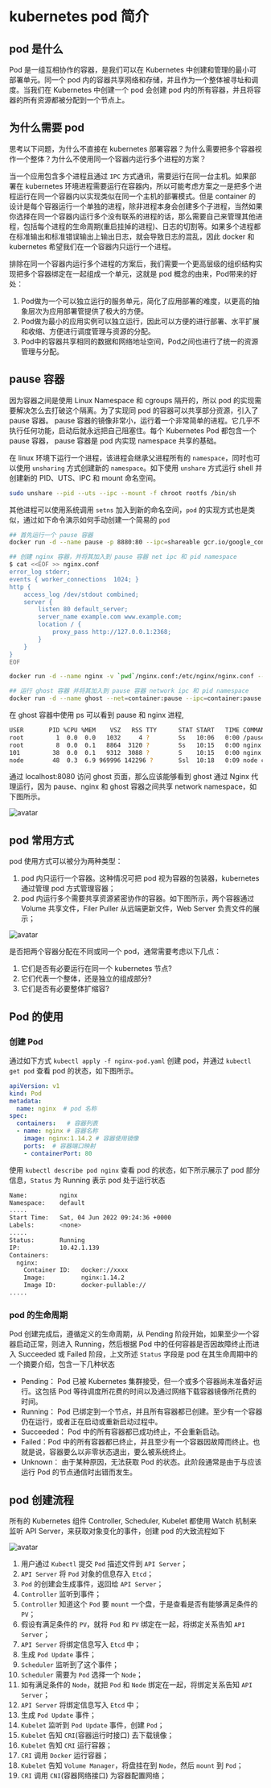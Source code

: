 # kubernetes pod 简介

## pod 是什么

Pod 是一组互相协作的容器，是我们可以在 Kubernetes 中创建和管理的最小可部署单元。同一个 pod 内的容器共享网络和存储，并且作为一个整体被寻址和调度。当我们在 Kubernetes 中创建一个 pod 会创建 pod 内的所有容器，并且将容器的所有资源都被分配到一个节点上。

## 为什么需要 pod

思考以下问题，为什么不直接在 kubernetes 部署容器？为什么需要把多个容器视作一个整体？为什么不使用同一个容器内运行多个进程的方案？

当一个应用包含多个进程且通过 `IPC` 方式通讯，需要运行在同一台主机。如果部署在 kubernetes 环境进程需要运行在容器内，所以可能考虑方案之一是把多个进程运行在同一个容器内以实现类似在同一个主机的部署模式。但是 container 的设计是每个容器运行一个单独的进程，除非进程本身会创建多个子进程，当然如果你选择在同一个容器内运行多个没有联系的进程的话，那么需要自己来管理其他进程，包括每个进程的生命周期(重启挂掉的进程)、日志的切割等。如果多个进程都在标准输出和标准错误输出上输出日志，就会导致日志的混乱，因此 docker 和 kubernetes 希望我们在一个容器内只运行一个进程。

排除在同一个容器内运行多个进程的方案后，我们需要一个更高层级的组织结构实现把多个容器绑定在一起组成一个单元，这就是 pod 概念的由来，Pod带来的好处：
1. Pod做为一个可以独立运行的服务单元，简化了应用部署的难度，以更高的抽象层次为应用部署管提供了极大的方便。
2. Pod做为最小的应用实例可以独立运行，因此可以方便的进行部署、水平扩展和收缩、方便进行调度管理与资源的分配。
3. Pod中的容器共享相同的数据和网络地址空间，Pod之间也进行了统一的资源管理与分配。

##  pause 容器

因为容器之间是使用 Linux Namespace 和 cgroups 隔开的，所以 pod 的实现需要解决怎么去打破这个隔离。为了实现同 pod 的容器可以共享部分资源，引入了 pause 容器。 pause 容器的镜像非常小，运行着一个非常简单的进程。它几乎不执行任何功能，启动后就永远把自己阻塞住。每个 Kubernetes Pod 都包含一个 pause 容器， pause 容器是 pod 内实现 namespace 共享的基础。

在 linux 环境下运行一个进程，该进程会继承父进程所有的 `namespace`，同时也可以使用 `unsharing` 方式创建新的 `namespace`。如下使用 `unshare` 方式运行 shell 并创建新的 PID、UTS、IPC 和 mount 命名空间。

```bash
sudo unshare --pid --uts --ipc --mount -f chroot rootfs /bin/sh
```
其他进程可以使用系统调用 `setns` 加入到新的命名空间，`pod` 的实现方式也是类似，通过如下命令演示如何手动创建一个简易的 `pod`

```bash
## 首先运行一个 pause 容器
docker run -d --name pause -p 8880:80 --ipc=shareable gcr.io/google_containers/pause-amd64:3.0

## 创建 nginx 容器，并将其加入到 pause 容器 net ipc 和 pid namespace
$ cat <<EOF >> nginx.conf
error_log stderr;
events { worker_connections  1024; }
http {
    access_log /dev/stdout combined;
    server {
        listen 80 default_server;
        server_name example.com www.example.com;
        location / {
            proxy_pass http://127.0.0.1:2368;
        }
    }
}
EOF

docker run -d --name nginx -v `pwd`/nginx.conf:/etc/nginx/nginx.conf --net=container:pause --ipc=container:pause --pid=container:pause nginx

## 运行 ghost 容器 并将其加入到 pause 容器 network ipc 和 pid namespace
docker run -d --name ghost --net=container:pause --ipc=container:pause --pid=container:pause ghost
```
在 ghost 容器中使用 ps 可以看到 pause 和 nginx 进程, 

```bash
USER       PID %CPU %MEM    VSZ   RSS TTY      STAT START   TIME COMMAND
root         1  0.0  0.0   1032     4 ?        Ss   10:06   0:00 /pause
root         8  0.0  0.1   8864  3120 ?        Ss   10:15   0:00 nginx: master process nginx -g daemon off;
101         38  0.0  0.1   9312  3088 ?        S    10:15   0:00 nginx: worker process
node        48  0.3  6.9 969996 142296 ?       Ssl  10:18   0:09 node current/index.js
```

通过 localhost:8080 访问 ghost 页面，那么应该能够看到 ghost 通过 Nginx 代理运行，因为 pause、nginx 和 ghost 容器之间共享 network namespace，如下图所示。

![avatar](./pause_container.png)

## pod 常用方式

pod 使用方式可以被分为两种类型：
1. pod 内只运行一个容器。这种情况可把 pod 视为容器的包装器，kubernetes 通过管理 pod 方式管理容器；
2. pod 内运行多个需要共享资源紧密协作的容器。如下图所示，两个容器通过 Volume 共享文件，Filer Puller 从远端更新文件，Web Server 负责文件的展示；

![avatar](./web_server.png)

是否把两个容器分配在不同或同一个 pod，通常需要考虑以下几点：
  1. 它们是否有必要运行在同一个 kubernetes 节点?
  2. 它们代表一个整体，还是独立的组成部分?
  3. 它们是否有必要整体扩缩容?


## Pod 的使用

### 创建 Pod

通过如下方式 `kubectl apply -f nginx-pod.yaml` 创建 pod，并通过 `kubectl get pod` 查看 pod 的状态，如下图所示。

```yml
apiVersion: v1 
kind: Pod
metadata:
  name: nginx  # pod 名称
spec:
  containers:   # 容器列表
  - name: nginx # 容器名称
    image: nginx:1.14.2 # 容器使用镜像
    ports:  # 容器端口映射
    - containerPort: 80
```

使用 `kubectl describe pod nginx` 查看 pod 的状态，如下所示展示了 pod 部分信息，`Status` 为 Running 表示 pod 处于运行状态

```bash
Name:         nginx
Namespace:    default
.....
Start Time:   Sat, 04 Jun 2022 09:24:36 +0000
Labels:       <none>
.....
Status:       Running
IP:           10.42.1.139
Containers:
  nginx:
    Container ID:   docker://xxxx
    Image:          nginx:1.14.2
    Image ID:       docker-pullable://
.....
```

### pod 的生命周期

Pod 创建完成后，遵循定义的生命周期，从 Pending 阶段开始，如果至少一个容器启动正常，则进入 Running，然后根据 Pod 中的任何容器是否因故障终止而进入 Succeeded 或 Failed 阶段，上文所述 `Status` 字段是 pod 在其生命周期中的一个摘要介绍，包含一下几种状态

* Pending： Pod 已被 Kubernetes 集群接受，但一个或多个容器尚未准备好运行。这包括 Pod 等待调度所花费的时间以及通过网络下载容器镜像所花费的时间。
* Running： Pod 已绑定到一个节点，并且所有容器都已创建。至少有一个容器仍在运行，或者正在启动或重新启动过程中。
* Succeeded： Pod 中的所有容器都已成功终止，不会重新启动。
* Failed：Pod 中的所有容器都已终止，并且至少有一个容器因故障而终止。也就是说，容器要么以非零状态退出，要么被系统终止。
* Unknown： 由于某种原因，无法获取 Pod 的状态。此阶段通常是由于与应该运行 Pod 的节点通信时出错而发生。


## pod 创建流程

所有的 Kubernetes 组件 Controller, Scheduler, Kubelet 都使用 Watch 机制来监听 API Server，来获取对象变化的事件，创建 pod 
的大致流程如下

![avatar](./create_pod.png)


1. 用户通过 `Kubectl` 提交 `Pod` 描述文件到 `API Server`；
2. `API Server` 将 `Pod` 对象的信息存入 `Etcd`；
3. `Pod` 的创建会生成事件，返回给 `API Server`；
4. `Controller` 监听到事件；
5. `Controller` 知道这个 `Pod` 要 `mount` 一个盘，于是查看是否有能够满足条件的 `PV`；
6. 假设有满足条件的 `PV`，就将 `Pod` 和 `PV` 绑定在一起，将绑定关系告知 `API Server`；
7. `API Server` 将绑定信息写入 `Etcd` 中；
8. 生成 `Pod Update` 事件；
9. `Scheduler` 监听到了这个事件；
10. `Scheduler` 需要为 `Pod` 选择一个 `Node`；
11. 如有满足条件的 `Node`，就把 `Pod` 和 `Node` 绑定在一起，将绑定关系告知 `API Server`；
12. `API Server` 将绑定信息写入 `Etcd` 中；
13. 生成 `Pod Update` 事件；
14. `Kubelet`  监听到 `Pod Update` 事件，创建 `Pod`；
15. `Kubelet` 告知 `CRI`(容器运行时接口) 去下载镜像；
16. `Kubelet` 告知 `CRI` 运行容器；
17. `CRI` 调用 `Docker` 运行容器；
18. `Kubelet` 告知 `Volume Manager`，将盘挂在到 `Node`，然后 `mount` 到 `Pod`；
19. `CRI` 调用 `CNI`(容器网络接口) 为容器配置网络；